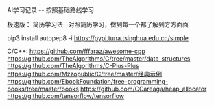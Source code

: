 <!--
 * @Description: 
 * @Version: 2.0
 * @Autor: lxp
 * @Date: 2021-07-02 22:42:40
 * @LastEditors: lxp
 * @LastEditTime: 2021-09-23 17:28:19
-->

AI学习记录 -- 按照基础路线学习

极速版： 简历学习法--对照简历学习，做到每一个都了解到方方面面

pip3 install autopep8 -i https://pypi.tuna.tsinghua.edu.cn/simple

C/C++:
https://github.com/fffaraz/awesome-cpp
https://github.com/TheAlgorithms/C/tree/master/data_structures
https://github.com/TheAlgorithms/C-Plus-Plus
https://github.com/Mzzopublic/C/tree/master/经典示例
https://github.com/EbookFoundation/free-programming-books/tree/master/books
https://github.com/CCareaga/heap_allocator
https://github.com/tensorflow/tensorflow